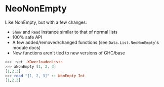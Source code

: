 # NeoNonEmpty

Like NonEmpty, but with a few changes:

* `Show` and `Read` instance similar to that of normal lists
* 100% safe API
* A few added/removed/changed functions (see `Data.List.NeoNonEmpty`'s module docs)
* New functions aren't tied to new versions of GHC/base

```haskell
>>> :set -XOverloadedLists
>>> aNonEmpty [1, 2, 3]
[1,2,3]
>>> read "[1, 2, 3]" :: NonEmpty Int
[1,2,3]
```
